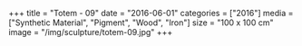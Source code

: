+++
title = "Totem - 09"
date = "2016-06-01"
categories = ["2016"]
media = ["Synthetic Material", "Pigment", "Wood", "Iron"]
size = "100 x 100 cm"
image = "/img/sculpture/totem-09.jpg"
+++
